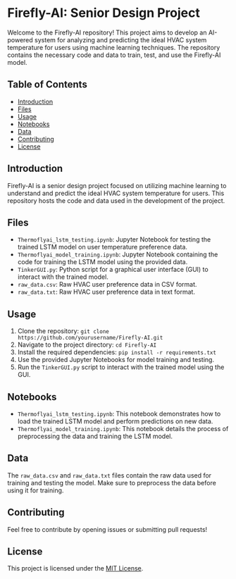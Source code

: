 # Firefly-AI: Senior Design Project

Welcome to the Firefly-AI repository! This project aims to develop an AI-powered system for analyzing and predicting the ideal HVAC system temperature for users using machine learning techniques. The repository contains the necessary code and data to train, test, and use the Firefly-AI model.

## Table of Contents

- [Introduction](#introduction)
- [Files](#files)
- [Usage](#usage)
- [Notebooks](#notebooks)
- [Data](#data)
- [Contributing](#contributing)
- [License](#license)

## Introduction

Firefly-AI is a senior design project focused on utilizing machine learning to understand and predict the ideal HVAC system temperature for users. This repository hosts the code and data used in the development of the project.

## Files

- `Thermoflyai_lstm_testing.ipynb`: Jupyter Notebook for testing the trained LSTM model on user temperature preference data.
- `Thermoflyai_model_training.ipynb`: Jupyter Notebook containing the code for training the LSTM model using the provided data.
- `TinkerGUI.py`: Python script for a graphical user interface (GUI) to interact with the trained model.
- `raw_data.csv`: Raw HVAC user preference data in CSV format.
- `raw_data.txt`: Raw HVAC user preference data in text format.

## Usage

1. Clone the repository: `git clone https://github.com/yourusername/Firefly-AI.git`
2. Navigate to the project directory: `cd Firefly-AI`
3. Install the required dependencies: `pip install -r requirements.txt`
4. Use the provided Jupyter Notebooks for model training and testing.
5. Run the `TinkerGUI.py` script to interact with the trained model using the GUI.

## Notebooks

- `Thermoflyai_lstm_testing.ipynb`: This notebook demonstrates how to load the trained LSTM model and perform predictions on new data.
- `Thermoflyai_model_training.ipynb`: This notebook details the process of preprocessing the data and training the LSTM model.

## Data

The `raw_data.csv` and `raw_data.txt` files contain the raw data used for training and testing the model. Make sure to preprocess the data before using it for training.

## Contributing

Feel free to contribute by opening issues or submitting pull requests!

## License

This project is licensed under the [MIT License](LICENSE).
